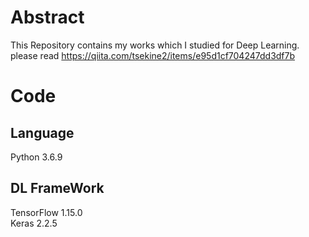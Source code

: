 # Abstract
This Repository contains my works which I studied for Deep Learning.
please read https://qiita.com/tsekine2/items/e95d1cf704247dd3df7b
# Code
## Language
Python 3.6.9
## DL  FrameWork
TensorFlow 1.15.0  
Keras 2.2.5
